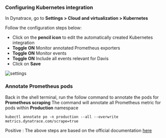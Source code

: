 <!-- Code for k8s Settings-->

### Configuring Kubernetes integration

In Dynatrace, go to **Settings > Cloud and virtualization > Kubernetes**

Follow the configuration steps below:

* Click on the **pencil icon** to edit the automatically created Kubernetes integration
* **Toggle ON** Monitor annotated Prometheus exporters
* **Toggle ON** Monitor events
* **Toggle ON** Include all events relevant for Davis
* Click on **Save**

![settings](../assets/k8s/k8s-configure.gif)

### Annotate Prometheus pods

Back in the shell terminal, run the follow command to annotate the pods for **Prometheus scraping**
The command will annotate all Prometheus metric for pods within **Production** namespace

`kubectl annotate po -n production --all --overwrite metrics.dynatrace.com/scrape=true`

Positive
: The above steps are based on the official documentation [here](https://www.dynatrace.com/support/help/how-to-use-dynatrace/infrastructure-monitoring/container-platform-monitoring/kubernetes-monitoring/monitor-prometheus-metrics/#annotate-prometheus-exporter-pods) 